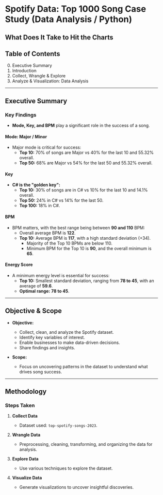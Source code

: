 # Spotify Data: Top 1000 Song Case Study (Data Analysis / Python)  
## What Does It Take to Hit the Charts  

## Table of Contents
0. Executive Summary  
1. Introduction  
2. Collect, Wrangle & Explore  
3. Analyze & Visualization: Data Analysis  

---

## Executive Summary  

### Key Findings  
- **Mode, Key, and BPM** play a significant role in the success of a song.  

#### Mode: Major / Minor  
- Major mode is critical for success:  
  - **Top 10:** 70% of songs are Major vs 40% for the last 10 and 55.32% overall.  
  - **Top 50:** 68% are Major vs 54% for the last 50 and 55.32% overall.  

#### Key  
- **C# is the "golden key":**  
  - **Top 10:** 30% of songs are in C# vs 10% for the last 10 and 14.1% overall.  
  - **Top 50:** 24% in C# vs 14% for the last 50.  
  - **Top 100:** 18% in C#.  

#### BPM  
- BPM matters, with the best range being between **90 and 110** BPM:  
  - Overall average BPM is **122**.  
  - **Top 10:** Average BPM is **117**, with a high standard deviation (+34).  
    - Majority of the Top 10 BPMs are below 110.  
    - Minimum BPM for the Top 10 is **90**, and the overall minimum is **65**.  

#### Energy Score  
- A minimum energy level is essential for success:  
  - **Top 10:** Smallest standard deviation, ranging from **78 to 45**, with an average of **59.6**.  
  - **Optimal range:** **78 to 45**.  

---

## Objective & Scope  
- **Objective:**  
  - Collect, clean, and analyze the Spotify dataset.  
  - Identify key variables of interest.  
  - Enable businesses to make data-driven decisions.  
  - Share findings and insights.  

- **Scope:**  
  - Focus on uncovering patterns in the dataset to understand what drives song success.  

---

## Methodology  

### Steps Taken  
1. **Collect Data**  
   - Dataset used: `top-spotify-songs-2023`.  

2. **Wrangle Data**  
   - Preprocessing, cleaning, transforming, and organizing the data for analysis.  

3. **Explore Data**  
   - Use various techniques to explore the dataset.  

4. **Visualize Data**  
   - Generate visualizations to uncover insightful discoveries.  